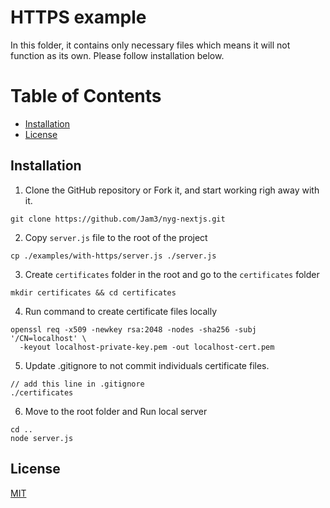 # HTTPS example

In this folder, it contains only necessary files which means it will not function as its own. Please follow installation below.

# Table of Contents

- [Installation](#installation)
- [License](#license)

## Installation

1. Clone the GitHub repository or Fork it, and start working righ away with it.

```
git clone https://github.com/Jam3/nyg-nextjs.git
```

2. Copy `server.js` file to the root of the project

```
cp ./examples/with-https/server.js ./server.js
```

3. Create `certificates` folder in the root and go to the `certificates` folder

```
mkdir certificates && cd certificates
```

4. Run command to create certificate files locally

```
openssl req -x509 -newkey rsa:2048 -nodes -sha256 -subj '/CN=localhost' \
  -keyout localhost-private-key.pem -out localhost-cert.pem
```

5. Update .gitignore to not commit individuals certificate files.

```
// add this line in .gitignore
./certificates
```

6. Move to the root folder and Run local server

```
cd ..
node server.js
```

## License

[MIT](LICENSE)
